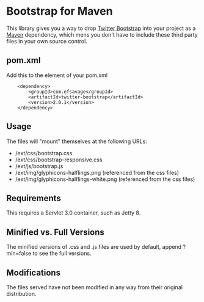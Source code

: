 Bootstrap for Maven
=============

This library gives you a way to drop [Twitter Bootstrap](http://twitter.github.com/bootstrap) into your project as a [Maven](maven.apache.org) dependency, which mens you don't have to include these third party files in your own source control.

pom.xml
-------

Add this to the <dependencies> element of your pom.xml

		<dependency>
			<groupId>com.efsavage</groupId>
			<artifactId>twitter-bootstrap</artifactId>
			<version>2.0.1</version>
		</dependency>

Usage
-------
The files will "mount" themselves at the following URLs:

* /ext/css/bootstrap.css
* /ext/css/bootstrap-responsive.css
* /ext/js/bootstrap.js
* /ext/img/glyphicons-halflings.png (referenced from the css files)
* /ext/img/glyphicons-halflings-white.png (referenced from the css files)

Requirements
-------

This requires a Servlet 3.0 container, such as Jetty 8.

Minified vs. Full Versions
-------

The minified versions of .css and .js files are used by default, append ?min=false to see the full versions.

Modifications
-------

The files served have not been modified in any way from their original distribution.